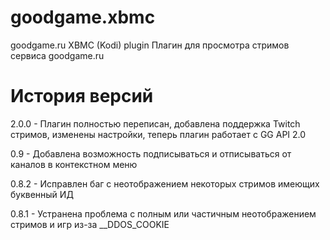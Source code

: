 # goodgame.xbmc
goodgame.ru XBMC (Kodi) plugin
Плагин для просмотра стримов сервиса goodgame.ru

# История версий
2.0.0 - Плагин полностью переписан, добавлена поддержка Twitch стримов, изменены настройки, теперь плагин работает с GG API 2.0

0.9 - Добавлена возможность подписываться и отписываться от каналов в контекстном меню

0.8.2 - Исправлен баг с неотображением некоторых стримов имеющих буквенный ИД

0.8.1 - Устранена проблема с полным или частичным неотображением стримов и игр из-за __DDOS_COOKIE

